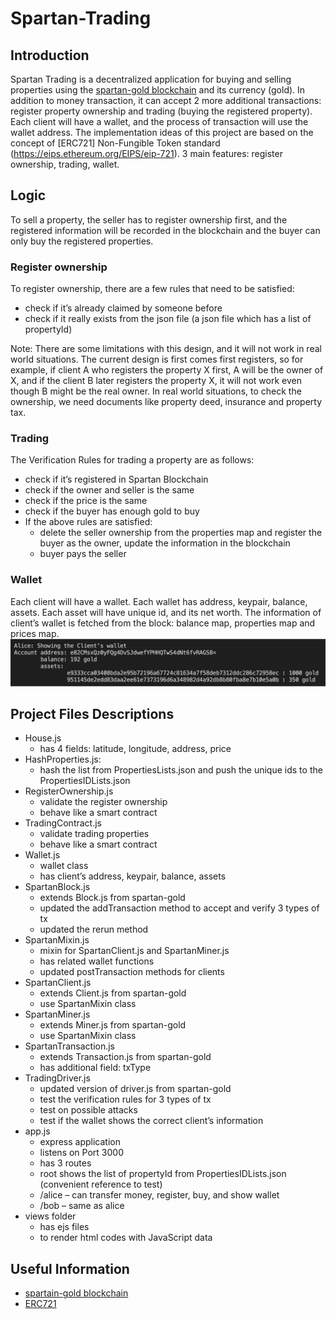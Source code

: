 # Spartan-Trading

## Introduction 
Spartan Trading is a decentralized application for buying and selling properties using the [spartan-gold blockchain](https://github.com/taustin/spartan-gold.git) and its currency (gold). In addition to money transaction, it can accept 2 more additional transactions: register property ownership and trading (buying the registered property). Each client will have a wallet, and the process of transaction will use the wallet address. The implementation ideas of this project are based on the concept of [ERC721] Non-Fungible Token standard (https://eips.ethereum.org/EIPS/eip-721). 3 main features: register ownership, trading, wallet. 

## Logic
To sell a property, the seller has to register ownership first, and the registered information will be recorded in the blockchain and the buyer can only buy the registered properties.

### Register ownership
To register ownership, there are a few rules that need to be satisfied:
 - check if it’s already claimed by someone before
 - check if it really exists from the json file (a json file which has a list of propertyId) 
 
Note: There are some limitations with this design, and it will not work in real world situations. 
The current design is first comes first registers, so for example, if client A who registers the property X first, A will be the owner of X, and 
if the client B later registers the property X, it will not work even though B might be the real owner. 
In real world situations, to check the ownership, we need documents like property deed, insurance and property tax.

### Trading 
The Verification Rules for trading a property are as follows:
  - check if it’s registered in Spartan Blockchain
  - check if the owner and seller is the same
  - check if the price is the same
  -	check if the buyer has enough gold to buy
  - If the above rules are satisfied: 
      -	delete the seller ownership from the properties map and register the buyer as the owner, update the information in the blockchain
      - buyer pays the seller
 
 ### Wallet
 Each client will have a wallet. Each wallet has address, keypair, balance, assets. Each asset will have unique id, and its net worth. The information of client’s wallet is fetched from the block: balance map, properties map and prices map. 
 ![wallet](./screen_shots/wallet.png)

## Project Files Descriptions 
- House.js 
  -	has 4 fields: latitude, longitude, address, price
-	HashProperties.js: 
    -	hash the list from PropertiesLists.json and push the unique ids to the PropertiesIDLists.json
-	RegisterOwnership.js
    -	validate the register ownership 
    -	behave like a smart contract
-	TradingContract.js
    -	validate trading properties
    -	behave like a smart contract
-	Wallet.js
    -	wallet class 
    -	has client’s address, keypair, balance, assets
-	SpartanBlock.js
    -	extends Block.js from spartan-gold
    - updated the addTransaction method to accept and verify 3 types of tx
    -	updated the rerun method 
-	SpartanMixin.js
    -	mixin for SpartanClient.js and SpartanMiner.js
    -	has related wallet functions
    -	updated postTransaction methods for clients
-	SpartanClient.js
    -	extends Client.js from spartan-gold
    -	use SpartanMixin class
-	SpartanMiner.js
    -	extends Miner.js from spartan-gold
    -	use SpartanMixin class
-	SpartanTransaction.js
    -	extends Transaction.js from spartan-gold
    -	has additional field: txType 
-	TradingDriver.js
    -	updated version of driver.js from spartan-gold
    -	test the verification rules for 3 types of tx
    -	test on possible attacks 
    -	test if the wallet shows the correct client’s information 
-	app.js
    -	express application
    -	listens on Port 3000
    -	has 3 routes
    -	root shows the list of propertyId from PropertiesIDLists.json (convenient reference to test)
    -	/alice – can transfer money, register, buy, and show wallet
    -	/bob – same as alice
-	views folder
    -	has ejs files 
    -	to render html codes with JavaScript data


## Useful Information
- [spartain-gold blockchain](https://github.com/taustin/spartan-gold)
- [ERC721]((https://eips.ethereum.org/EIPS/eip-721))


